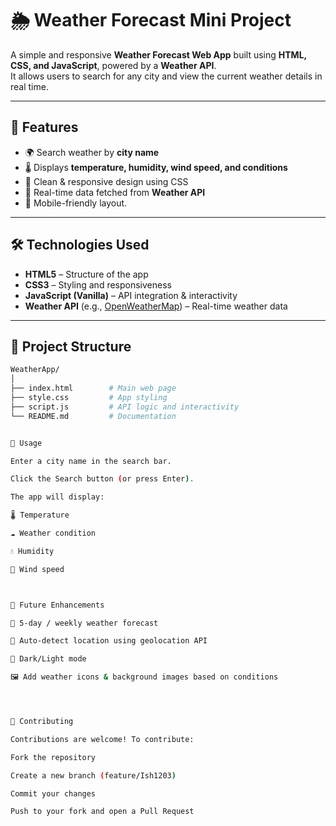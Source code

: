 # 🌦️ Weather Forecast Mini Project

A simple and responsive **Weather Forecast Web App** built using **HTML, CSS, and JavaScript**, powered by a **Weather API**.  
It allows users to search for any city and view the current weather details in real time.  

---

## 🚀 Features  

- 🌍 Search weather by **city name**  
- 🌡 Displays **temperature, humidity, wind speed, and conditions**  
- 🎨 Clean & responsive design using CSS  
- 🔄 Real-time data fetched from **Weather API**  
- 📱 Mobile-friendly layout.

---

## 🛠️ Technologies Used  

- **HTML5** – Structure of the app  
- **CSS3** – Styling and responsiveness  
- **JavaScript (Vanilla)** – API integration & interactivity  
- **Weather API** (e.g., [OpenWeatherMap](https://openweathermap.org/)) – Real-time weather data  

---

## 📂 Project Structure  

```bash
WeatherApp/
│
├── index.html        # Main web page
├── style.css         # App styling
├── script.js         # API logic and interactivity
└── README.md         # Documentation


🎯 Usage

Enter a city name in the search bar.

Click the Search button (or press Enter).

The app will display:

🌡 Temperature

☁️ Weather condition

💧 Humidity

💨 Wind speed



🌱 Future Enhancements

📅 5-day / weekly weather forecast

📍 Auto-detect location using geolocation API

🎨 Dark/Light mode

🖼 Add weather icons & background images based on conditions




🤝 Contributing

Contributions are welcome! To contribute:

Fork the repository

Create a new branch (feature/Ish1203)

Commit your changes

Push to your fork and open a Pull Request
